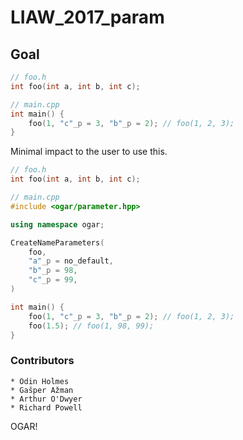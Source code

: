 # LIAW_2017_param

## Goal



``` c++
// foo.h
int foo(int a, int b, int c);

// main.cpp
int main() {
	foo(1, "c"_p = 3, "b"_p = 2); // foo(1, 2, 3);
}
```

Minimal impact to the user to use this.

``` c++
// foo.h
int foo(int a, int b, int c);

// main.cpp
#include <ogar/parameter.hpp>

using namespace ogar;

CreateNameParameters(
	foo,
    "a"_p = no_default,
    "b"_p = 98,
    "c"_p = 99,
)

int main() {
	foo(1, "c"_p = 3, "b"_p = 2); // foo(1, 2, 3);
	foo(1.5); // foo(1, 98, 99);
}
```



### Contributors

	* Odin Holmes
	* Gašper Ažman
	* Arthur O'Dwyer
	* Richard Powell

OGAR!

